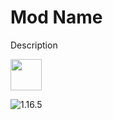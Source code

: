 # Mod Name
Description

<img src="https://onvoid.net/steelsdelight/logo.png" height="50px" />

![1.16.5](https://github.com/onVoid/SteelsDelight/actions/workflows/build-1.16.5.yml/badge.svg?branch=1.16.5)
